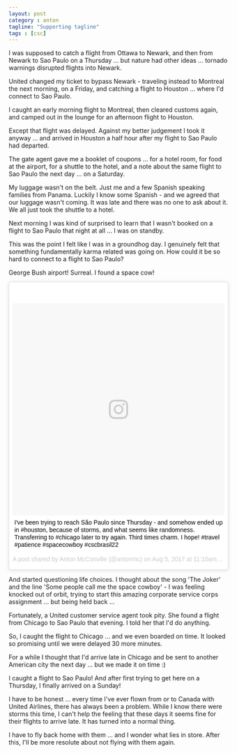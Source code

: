 ```yaml
---
layout: post
category : anton
tagline: "Supporting tagline"
tags : [csc]
---
```


I was supposed to catch a flight from Ottawa to Newark, and then from Newark to Sao Paulo on a Thursday ... but nature had other ideas ... tornado warnings disrupted flights into Newark.

United changed my ticket to bypass Newark - traveling instead to Montreal the next morning, on a Friday, and catching a flight to Houston ... where I'd connect to Sao Paulo.

I caught an early morning flight to Montreal, then cleared customs again, and camped out in the lounge for an afternoon flight to Houston.

Except that flight was delayed. Against my better judgement I took it anyway ... and arrived in Houston a half hour after my flight to Sao Paulo had departed.

The gate agent gave me a booklet of coupons ... for a hotel room, for food at the airport, for a shuttle to the hotel, and a note about the same flight to Sao Paulo the next day ... on a Saturday.

My luggage wasn't on the belt. Just me and a few Spanish speaking families from Panama. Luckily I know some Spanish - and we agreed that our luggage wasn't coming. It was late and there was no one to ask about it. We all just took the shuttle to a hotel.

Next morning I was kind of surprised to learn that I wasn't booked on a flight to Sao Paulo that night at all ... I was on standby.

This was the point I felt like I was in a groundhog day. I genuinely felt that something fundamentally karma related was going on. How could it be so hard to connect to a flight to Sao Paulo?

George Bush airport! Surreal. I found a space cow!

<blockquote class="instagram-media" data-instgrm-captioned data-instgrm-version="7" style=" background:#FFF; border:0; border-radius:3px; box-shadow:0 0 1px 0 rgba(0,0,0,0.5),0 1px 10px 0 rgba(0,0,0,0.15); margin: 1px; max-width:658px; padding:0; width:99.375%; width:-webkit-calc(100% - 2px); width:calc(100% - 2px);"><div style="padding:8px;"> <div style=" background:#F8F8F8; line-height:0; margin-top:40px; padding:50.0% 0; text-align:center; width:100%;"> <div style=" background:url(data:image/png;base64,iVBORw0KGgoAAAANSUhEUgAAACwAAAAsCAMAAAApWqozAAAABGdBTUEAALGPC/xhBQAAAAFzUkdCAK7OHOkAAAAMUExURczMzPf399fX1+bm5mzY9AMAAADiSURBVDjLvZXbEsMgCES5/P8/t9FuRVCRmU73JWlzosgSIIZURCjo/ad+EQJJB4Hv8BFt+IDpQoCx1wjOSBFhh2XssxEIYn3ulI/6MNReE07UIWJEv8UEOWDS88LY97kqyTliJKKtuYBbruAyVh5wOHiXmpi5we58Ek028czwyuQdLKPG1Bkb4NnM+VeAnfHqn1k4+GPT6uGQcvu2h2OVuIf/gWUFyy8OWEpdyZSa3aVCqpVoVvzZZ2VTnn2wU8qzVjDDetO90GSy9mVLqtgYSy231MxrY6I2gGqjrTY0L8fxCxfCBbhWrsYYAAAAAElFTkSuQmCC); display:block; height:44px; margin:0 auto -44px; position:relative; top:-22px; width:44px;"></div></div> <p style=" margin:8px 0 0 0; padding:0 4px;"> <a href="https://www.instagram.com/p/BXa_KjXlyHL/" style=" color:#000; font-family:Arial,sans-serif; font-size:14px; font-style:normal; font-weight:normal; line-height:17px; text-decoration:none; word-wrap:break-word;" target="_blank">I&#39;ve been trying to reach São Paulo since Thursday - and somehow ended up in #houston, because of storms, and what seems like randomness. Transferring to #chicago later to try again. Third times charm. I hope! #travel #patience #spacecowboy #cscbrasil22</a></p> <p style=" color:#c9c8cd; font-family:Arial,sans-serif; font-size:14px; line-height:17px; margin-bottom:0; margin-top:8px; overflow:hidden; padding:8px 0 7px; text-align:center; text-overflow:ellipsis; white-space:nowrap;">A post shared by Anton McConville (@antonmc) on <time style=" font-family:Arial,sans-serif; font-size:14px; line-height:17px;" datetime="2017-08-05T18:10:30+00:00">Aug 5, 2017 at 11:10am PDT</time></p></div></blockquote> <script async defer src="//platform.instagram.com/en_US/embeds.js"></script>

And started questioning life choices. I thought about the song 'The Joker' and the line 'Some people call me the space cowboy' - I was feeling knocked out of orbit, trying to start this amazing corporate service corps assignment ... but being held back ...

Fortunately, a United customer service agent took pity. She found a flight from Chicago to Sao Paulo that evening. I told her that I'd do anything.

So, I caught the flight to Chicago ... and we even boarded on time. It looked so promising until we were delayed 30 more minutes.

For a while I thought that I'd arrive late in Chicago and be sent to another American city the next day ... but we made it on time :)

I caught a flight to Sao Paulo! And after first trying to get here on a Thursday, I finally arrived on a Sunday!

I have to be honest ... every time I've ever flown from or to Canada with United Airlines, there has always been a problem. While I know there were storms this time, I can't help the feeling that these days it seems fine for their flights to arrive late. It has turned into a normal thing.

I have to fly back home with them ... and I wonder what lies in store. After this, I'll be more resolute about not flying with them again.
